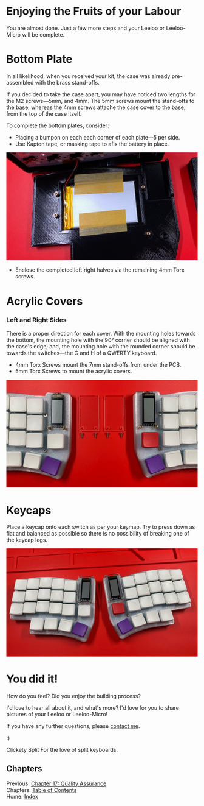 # Enjoying the Fruits of your Labour
You are almost done.  Just a few more steps and your Leeloo or Leeloo-Micro will be complete.

# Bottom Plate
In all likelihood, when you received your kit, the case was already pre-assembled with the brass stand-offs.

If you decided to take the case apart, you may have noticed two lengths for the M2 screws—5mm, and 4mm.  The 5mm screws mount the stand-offs to the base, whereas the 4mm screws attache the case cover to the base, from the top of the case itself.

To complete the bottom plates, consider:
* Placing a bumpon on each each corner of each plate—5 per side.
* Use Kapton tape, or masking tape to afix the battery in place.

![Base of Case: Tape Batteries](images/18-base-tape-batteries.png)

* Enclose the completed left|right halves via the remaining 4mm Torx screws.

# Acrylic Covers
### Left and Right Sides
There is a proper direction for each cover.  With the mounting holes towards the bottom, the mounting hole with the 90° corner should be aligned with the case's edge; and, the mounting hole with the rounded corner should be towards the switches—the G and H of a QWERTY keyboard.

   * 4mm Torx Screws mount the 7mm stand-offs from under the PCB.
   * 5mm Torx Screws to mount the acrylic covers.

![Acrylic Covers](images/18-acrylic-covers.png)

# Keycaps
Place a keycap onto each switch as per your keymap.  Try to press down as flat and balanced as possible so there is no possibility of breaking one of the keycap legs.

![Keycaps: Installation](images/18-keycaps-installation.png)

# You did it!
How do you feel?  Did you enjoy the building process?

I'd love to hear all about it, and what's more?  I'd love for you to share pictures of your Leeloo or Leeloo-Micro!

If you have any further questions, please [contact me](https://clicketysplit.ca/pages/contact-us).

:)

Clickety Split
For the love of split keyboards.

## Chapters
Previous: [Chapter 17: Quality Assurance](17-Quality-Assurance.md) \
Chapters: [Table of Contents](README.md) \
Home: [Index](/README.md)
